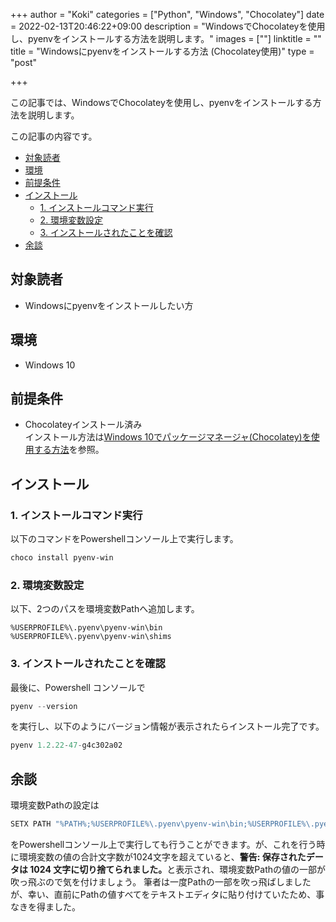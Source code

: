 +++
author = "Koki"
categories = ["Python", "Windows", "Chocolatey"]
date = 2022-02-13T20:46:22+09:00
description = "WindowsでChocolateyを使用し、pyenvをインストールする方法を説明します。"
images = [""]
linktitle = ""
title = "Windowsにpyenvをインストールする方法 (Chocolatey使用)"
type = "post"

+++

この記事では、WindowsでChocolateyを使用し、pyenvをインストールする方法を説明します。

この記事の内容です。
- <font color="#1111cc">[対象読者](#%E5%AF%BE%E8%B1%A1%E8%AA%AD%E8%80%85)</font>
- <font color="#1111cc">[環境](#%E7%92%B0%E5%A2%83)</font>
- <font color="#1111cc">[前提条件](#%E5%89%8D%E6%8F%90%E6%9D%A1%E4%BB%B6)</font>
- <font color="#1111cc">[インストール](#%E3%82%A4%E3%83%B3%E3%82%B9%E3%83%88%E3%83%BC%E3%83%AB)</font>
  - <font color="#1111cc">[1. インストールコマンド実行](#1-%E3%82%A4%E3%83%B3%E3%82%B9%E3%83%88%E3%83%BC%E3%83%AB%E3%82%B3%E3%83%9E%E3%83%B3%E3%83%89%E5%AE%9F%E8%A1%8C)</font>
  - <font color="#1111cc">[2. 環境変数設定](#2-%E7%92%B0%E5%A2%83%E5%A4%89%E6%95%B0%E8%A8%AD%E5%AE%9A)</font>
  - <font color="#1111cc">[3. インストールされたことを確認](#3-%E3%82%A4%E3%83%B3%E3%82%B9%E3%83%88%E3%83%BC%E3%83%AB%E3%81%95%E3%82%8C%E3%81%9F%E3%81%93%E3%81%A8%E3%82%92%E7%A2%BA%E8%AA%8D)</font>
- <font color="#1111cc">[余談](#%E4%BD%99%E8%AB%87)</font>

## 対象読者
- Windowsにpyenvをインストールしたい方

## 環境
- Windows 10

## 前提条件
- Chocolateyインストール済み  
インストール方法は<font color="#1111cc"><a href="/blog/ja/2019/09/04/how-to-install-chocolatey/"  target="_blank">Windows 10でパッケージマネージャ(Chocolatey)を使用する方法</a></font>を参照。

## インストール
### 1. インストールコマンド実行
以下のコマンドをPowershellコンソール上で実行します。
```powershell
choco install pyenv-win
```

### 2. 環境変数設定
以下、2つのパスを環境変数Pathへ追加します。
```
%USERPROFILE%\.pyenv\pyenv-win\bin
%USERPROFILE%\.pyenv\pyenv-win\shims
```

### 3. インストールされたことを確認
最後に、Powershell コンソールで
```powershell
pyenv --version
```
を実行し、以下のようにバージョン情報が表示されたらインストール完了です。
```powershell
pyenv 1.2.22-47-g4c302a02
```

## 余談
環境変数Pathの設定は
```powershell
SETX PATH "%PATH%;%USERPROFILE%\.pyenv\pyenv-win\bin;%USERPROFILE%\.pyenv\pyenv-win\shims"
```
をPowershellコンソール上で実行しても行うことができます。が、これを行う時に環境変数の値の合計文字数が1024文字を超えていると、<b>警告: 保存されたデータは 1024 文字に切り捨てられました。</b>と表示され、環境変数Pathの値の一部が吹っ飛ぶので気を付けましょう。
筆者は一度Pathの一部を吹っ飛ばしましたが、幸い、直前にPathの値すべてをテキストエディタに貼り付けていたため、事なきを得ました。
